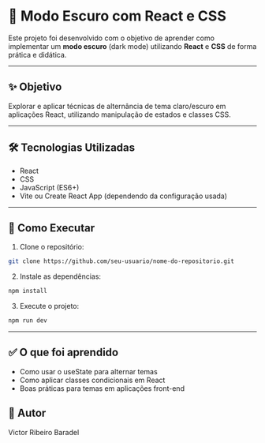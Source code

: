 # 🌙 Modo Escuro com React e CSS

Este projeto foi desenvolvido com o objetivo de aprender como implementar um **modo escuro** (dark mode) utilizando **React** e **CSS** de forma prática e didática.

---

## ✨ Objetivo

Explorar e aplicar técnicas de alternância de tema claro/escuro em aplicações React, utilizando manipulação de estados e classes CSS.

---

## 🛠️ Tecnologias Utilizadas

- React  
- CSS  
- JavaScript (ES6+)  
- Vite ou Create React App (dependendo da configuração usada)

---

## 🚀 Como Executar

1. Clone o repositório:
```bash
git clone https://github.com/seu-usuario/nome-do-repositorio.git
```

2. Instale as dependências:
```bash
npm install
```

3. Execute o projeto:
```bash
npm run dev
```

---

## ✅ O que foi aprendido
- Como usar o useState para alternar temas
- Como aplicar classes condicionais em React
- Boas práticas para temas em aplicações front-end


## 👤 Autor
Victor Ribeiro Baradel
